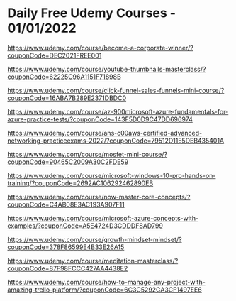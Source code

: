# Daily Free Udemy Courses - 01/01/2022

https://www.udemy.com/course/become-a-corporate-winner/?couponCode=DEC2021FREE001
https://www.udemy.com/course/youtube-thumbnails-masterclass/?couponCode=62225C96A1151F71898B
https://www.udemy.com/course/click-funnel-sales-funnels-mini-course/?couponCode=16ABA7B289E2371DBDC0
https://www.udemy.com/course/az-900microsoft-azure-fundamentals-for-azure-practice-tests/?couponCode=143F5D0D9C47DD696974
https://www.udemy.com/course/ans-c00aws-certified-advanced-networking-practiceexams-2022/?couponCode=79512D11E5DEB435401A
https://www.udemy.com/course/mosfet-mini-course/?couponCode=90465C2009A30C2FDE59
https://www.udemy.com/course/microsoft-windows-10-pro-hands-on-training/?couponCode=2692AC106292462890EB
https://www.udemy.com/course/now-master-core-concepts/?couponCode=C4AB08E3AC193A907F11
https://www.udemy.com/course/microsoft-azure-concepts-with-examples/?couponCode=A5E4724D3CDDDF8AD799
https://www.udemy.com/course/growth-mindset-mindset/?couponCode=378F86599E4B33E26A15
https://www.udemy.com/course/meditation-masterclass/?couponCode=87F98FCCC427AA4438E2
https://www.udemy.com/course/how-to-manage-any-project-with-amazing-trello-platform/?couponCode=6C3C5292CA3CF1497EE6
